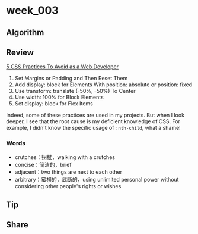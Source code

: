 # week_003

## Algorithm

## Review

[5 CSS Practices To Avoid as a Web Developer](https://betterprogramming.pub/5-css-practices-to-avoid-as-a-web-developer-1b7553c05131)

1. Set Margins or Padding and Then Reset Them
2. Add display: block for Elements With position: absolute or position: fixed
3. Use transform: translate (-50%, -50%) To Center
4. Use width: 100% for Block Elements
5. Set display: block for Flex Items

Indeed, some of these practices are used in my projects. But when I look deeper, I see that the root cause is my deficient knowledge of CSS. For example, I didn't know the specific usage of `:nth-child`, what a shame!

### Words

* crutches：拐杖，walking with a crutches
* concise：简洁的，brief
* adjacent：two things are next to each other
* arbitrary：蛮横的，武断的，using unlimited personal power without considering other people's rights or wishes

## Tip

## Share
